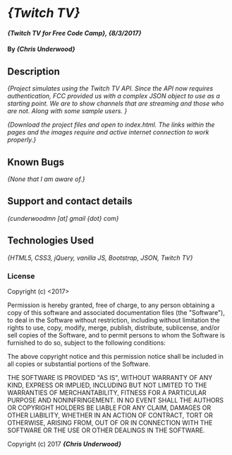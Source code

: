 # _{Twitch TV}_

#### _{Twitch TV for Free Code Camp}, {8/3/2017}_

#### By _**{Chris Underwood}**_

## Description

_{Project simulates using the Twitch TV API. Since the API now requires authentication, FCC provided us with a complex JSON object to use as a starting point. We are to show channels that are streaming and those who are not. Along with some sample users. }_

_{Download the project files and open to index.html. The links within the pages and the images require and active internet connection to work properly.}_

## Known Bugs

_{None that I am aware of.}_

## Support and contact details

_{cunderwoodmn [at] gmail {dot} com}_

## Technologies Used

_{HTML5, CSS3, jQuery, vanilla JS, Bootstrap, JSON, Twitch TV}_

### License

Copyright (c) <2017> <Chris Underwood>

Permission is hereby granted, free of charge, to any person obtaining a copy of this software and associated documentation files (the "Software"), to deal in the Software without restriction, including without limitation the rights to use, copy, modify, merge, publish, distribute, sublicense, and/or sell copies of the Software, and to permit persons to whom the Software is furnished to do so, subject to the following conditions:

The above copyright notice and this permission notice shall be included in all copies or substantial portions of the Software.

THE SOFTWARE IS PROVIDED "AS IS", WITHOUT WARRANTY OF ANY KIND, EXPRESS OR IMPLIED, INCLUDING BUT NOT LIMITED TO THE WARRANTIES OF MERCHANTABILITY, FITNESS FOR A PARTICULAR PURPOSE AND NONINFRINGEMENT. IN NO EVENT SHALL THE AUTHORS OR COPYRIGHT HOLDERS BE LIABLE FOR ANY CLAIM, DAMAGES OR OTHER LIABILITY, WHETHER IN AN ACTION OF CONTRACT, TORT OR OTHERWISE, ARISING FROM, OUT OF OR IN CONNECTION WITH THE SOFTWARE OR THE USE OR OTHER DEALINGS IN THE SOFTWARE.

Copyright (c) 2017 **_{Chris Underwood}_**
